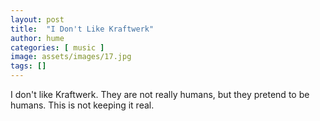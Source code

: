 ```yaml
---
layout: post
title:  "I Don't Like Kraftwerk"
author: hume
categories: [ music ]
image: assets/images/17.jpg
tags: []
---
```

I don't like Kraftwerk. They are not really humans, but they pretend to be humans. This is not keeping it real.

